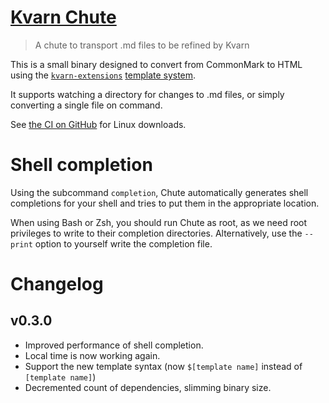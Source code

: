 # [Kvarn Chute](https://kvarn.org/chute/)

> A chute to transport .md files to be refined by Kvarn

This is a small binary designed to convert from CommonMark to HTML using the
[`kvarn-extensions`](https://kvarn.org/ecosystem/#extensions) [template system](https://kvarn.org/features/#templates).

It supports watching a directory for changes to .md files, or simply converting a single file on command.

See [the CI on GitHub](https://github.com/Icelk/kvarn/actions/workflows/chute.yml) for Linux downloads.

# Shell completion

Using the subcommand `completion`, Chute automatically generates shell completions for your shell and tries to put them in the appropriate location.

When using Bash or Zsh, you should run Chute as root, as we need root privileges to write to their completion directories.
Alternatively, use the `--print` option to yourself write the completion file.

# Changelog

## v0.3.0

- Improved performance of shell completion.
- Local time is now working again.
- Support the new template syntax (now `$[template name]` instead of `[template name]`)
- Decremented count of dependencies, slimming binary size.
